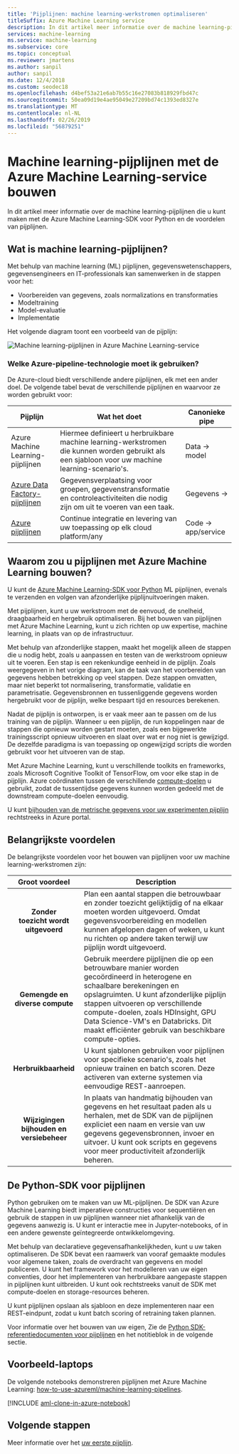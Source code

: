 ```yaml
---
title: 'Pijplijnen: machine learning-werkstromen optimaliseren'
titleSuffix: Azure Machine Learning service
description: In dit artikel meer informatie over de machine learning-pijplijnen die u kunt maken met de Azure Machine Learning-SDK voor Python en de voordelen van pijplijnen. ML-pijplijnen (machine learning) worden door datawetenschappers gebruikt om hun machine learning-werkstromen te ontwikkelen, optimaliseren en beheren.
services: machine-learning
ms.service: machine-learning
ms.subservice: core
ms.topic: conceptual
ms.reviewer: jmartens
ms.author: sanpil
author: sanpil
ms.date: 12/4/2018
ms.custom: seodec18
ms.openlocfilehash: d4bef53a21e6ab7b55c16e27083b818929fbd47c
ms.sourcegitcommit: 50ea09d19e4ae95049e27209bd74c1393ed8327e
ms.translationtype: MT
ms.contentlocale: nl-NL
ms.lasthandoff: 02/26/2019
ms.locfileid: "56879251"
---
```

# <a name="build-machine-learning-pipelines-with-the-azure-machine-learning-service"></a>Machine learning-pijplijnen met de Azure Machine Learning-service bouwen

In dit artikel meer informatie over de machine learning-pijplijnen die u kunt maken met de Azure Machine Learning-SDK voor Python en de voordelen van pijplijnen.

## <a name="what-are-machine-learning-pipelines"></a>Wat is machine learning-pijplijnen?

Met behulp van machine learning (ML) pijplijnen, gegevenswetenschappers, gegevensengineers en IT-professionals kan samenwerken in de stappen voor het:
+ Voorbereiden van gegevens, zoals normalizations en transformaties
+ Modeltraining
+ Model-evaluatie
+ Implementatie 

Het volgende diagram toont een voorbeeld van de pijplijn:

![Machine learning-pijplijnen in Azure Machine Learning-service](./media/concept-ml-pipelines/pipelines.png)

### <a name="which-azure-pipeline-technology-should-i-use"></a>Welke Azure-pipeline-technologie moet ik gebruiken?

De Azure-cloud biedt verschillende andere pijplijnen, elk met een ander doel. De volgende tabel bevat de verschillende pijplijnen en waarvoor ze worden gebruikt voor:

| Pijplijn | Wat het doet | Canonieke pipe |
| ---- | ---- | ---- |
| Azure Machine Learning-pijplijnen | Hiermee definieert u herbruikbare machine learning-werkstromen die kunnen worden gebruikt als een sjabloon voor uw machine learning-scenario's. | Data -> model |
| [Azure Data Factory-pijplijnen](https://docs.microsoft.com/azure/data-factory/concepts-pipelines-activities) | Gegevensverplaatsing voor groepen, gegevenstransformatie en controleactiviteiten die nodig zijn om uit te voeren van een taak.  | Gegevens -> |
| [Azure pijplijnen](https://azure.microsoft.com/services/devops/pipelines/) | Continue integratie en levering van uw toepassing op elk cloud platform/any  | Code -> app/service |

## <a name="why-build-pipelines-with-azure-machine-learning"></a>Waarom zou u pijplijnen met Azure Machine Learning bouwen?

U kunt de [Azure Machine Learning-SDK voor Python](#the-python-sdk-for-pipelines) ML pijplijnen, evenals te verzenden en volgen van afzonderlijke pijplijnuitvoeringen maken.

Met pijplijnen, kunt u uw werkstroom met de eenvoud, de snelheid, draagbaarheid en hergebruik optimaliseren. Bij het bouwen van pijplijnen met Azure Machine Learning, kunt u zich richten op uw expertise, machine learning, in plaats van op de infrastructuur.

Met behulp van afzonderlijke stappen, maakt het mogelijk alleen de stappen die u nodig hebt, zoals u aanpassen en testen van de werkstroom opnieuw uit te voeren. Een stap is een rekenkundige eenheid in de pijplijn. Zoals weergegeven in het vorige diagram, kan de taak van het voorbereiden van gegevens hebben betrekking op veel stappen. Deze stappen omvatten, maar niet beperkt tot normalisering, transformatie, validatie en parametrisatie. Gegevensbronnen en tussenliggende gegevens worden hergebruikt voor de pijplijn, welke bespaart tijd en resources berekenen. 

Nadat de pijplijn is ontworpen, is er vaak meer aan te passen om de lus training van de pijplijn. Wanneer u een pijplijn, de run koppelingen naar de stappen die opnieuw worden gestart moeten, zoals een bijgewerkte trainingsscript opnieuw uitvoeren en slaat over wat er nog niet is gewijzigd. De dezelfde paradigma is van toepassing op ongewijzigd scripts die worden gebruikt voor het uitvoeren van de stap. 

Met Azure Machine Learning, kunt u verschillende toolkits en frameworks, zoals Microsoft Cognitive Toolkit of TensorFlow, om voor elke stap in de pijplijn. Azure coördinaten tussen de verschillende [compute-doelen](concept-azure-machine-learning-architecture.md) u gebruikt, zodat de tussentijdse gegevens kunnen worden gedeeld met de downstream compute-doelen eenvoudig. 

U kunt [bijhouden van de metrische gegevens voor uw experimenten pijplijn](https://docs.microsoft.com/azure/machine-learning/service/how-to-track-experiments) rechtstreeks in Azure portal. 

## <a name="key-advantages"></a>Belangrijkste voordelen

De belangrijkste voordelen voor het bouwen van pijplijnen voor uw machine learning-werkstromen zijn:

|Groot voordeel|Description|
|:-------:|-----------|
|**Zonder toezicht&nbsp;wordt uitgevoerd**|Plan een aantal stappen die betrouwbaar en zonder toezicht gelijktijdig of na elkaar moeten worden uitgevoerd. Omdat gegevensvoorbereiding en modellen kunnen afgelopen dagen of weken, u kunt nu richten op andere taken terwijl uw pijplijn wordt uitgevoerd. |
|**Gemengde en diverse compute**|Gebruik meerdere pijplijnen die op een betrouwbare manier worden gecoördineerd in heterogene en schaalbare berekeningen en opslagruimten. U kunt afzonderlijke pijplijn stappen uitvoeren op verschillende compute-doelen, zoals HDInsight, GPU Data Science-VM's en Databricks. Dit maakt efficiënter gebruik van beschikbare compute-opties.|
|**Herbruikbaarheid**|U kunt sjablonen gebruiken voor pijplijnen voor specifieke scenario's, zoals het opnieuw trainen en batch scoren. Deze activeren van externe systemen via eenvoudige REST-aanroepen.|
|**Wijzigingen bijhouden en versiebeheer**|In plaats van handmatig bijhouden van gegevens en het resultaat paden als u herhalen, met de SDK van de pijplijnen expliciet een naam en versie van uw gegevens gegevensbronnen, invoer en uitvoer. U kunt ook scripts en gegevens voor meer productiviteit afzonderlijk beheren.|

## <a name="the-python-sdk-for-pipelines"></a>De Python-SDK voor pijplijnen

Python gebruiken om te maken van uw ML-pijplijnen. De SDK van Azure Machine Learning biedt imperatieve constructies voor sequentiëren en gebruik de stappen in uw pijplijnen wanneer niet afhankelijk van de gegevens aanwezig is. U kunt er interactie mee in Jupyter-notebooks, of in een andere gewenste geïntegreerde ontwikkelomgeving. 

Met behulp van declaratieve gegevensafhankelijkheden, kunt u uw taken optimaliseren. De SDK bevat een raamwerk van vooraf gemaakte modules voor algemene taken, zoals de overdracht van gegevens en model publiceren. U kunt het framework voor het modelleren van uw eigen conventies, door het implementeren van herbruikbare aangepaste stappen in pijplijnen kunt uitbreiden. U kunt ook rechtstreeks vanuit de SDK met compute-doelen en storage-resources beheren.

U kunt pijplijnen opslaan als sjabloon en deze implementeren naar een REST-eindpunt, zodat u kunt batch scoring of retraining taken plannen.

Voor informatie over het bouwen van uw eigen, Zie de [Python SDK-referentiedocumenten voor pijplijnen](https://docs.microsoft.com/python/api/azureml-pipeline-core/?view=azure-ml-py) en het notitieblok in de volgende sectie.

## <a name="example-notebooks"></a>Voorbeeld-laptops
 
De volgende notebooks demonstreren pijplijnen met Azure Machine Learning: [how-to-use-azureml/machine-learning-pipelines](https://github.com/Azure/MachineLearningNotebooks/blob/master/how-to-use-azureml/machine-learning-pipelines).
 
[!INCLUDE [aml-clone-in-azure-notebook](../../../includes/aml-clone-for-examples.md)]

## <a name="next-steps"></a>Volgende stappen

Meer informatie over het [uw eerste pijplijn](how-to-create-your-first-pipeline.md).

